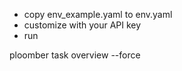 
- copy  env_example.yaml to env.yaml
- customize  with your API key
- run 

ploomber task overview --force